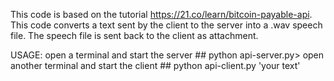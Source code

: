 This code is based on the tutorial https://21.co/learn/bitcoin-payable-api. This code converts a text sent by the client to the server into a .wav speech file. The speech file is sent back to the client as attachment.

USAGE:
open a terminal and start the server ## python api-server.py>
open another terminal and start the client ## python api-client.py 'your text'

